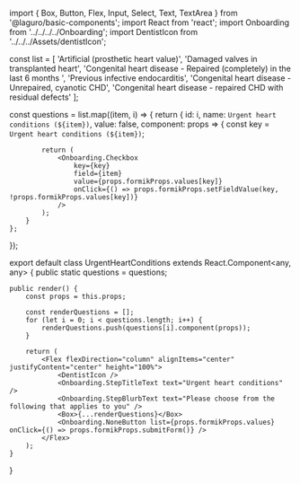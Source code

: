 import { Box, Button, Flex, Input, Select, Text, TextArea } from '@laguro/basic-components';
import React from 'react';
import Onboarding from '../../../../Onboarding';
import DentistIcon from '../../../Assets/dentistIcon';

const list = [
    'Artificial (prosthetic heart value)',
    'Damaged valves in transplanted heart',
    'Congenital heart disease - Repaired (completely) in the last 6 months ',
    'Previous infective endocarditis',
    'Congenital heart disease - Unrepaired, cyanotic CHD',
    'Congenital heart disease - repaired CHD with residual defects'
];

const questions = list.map((item, i) => {
    return {
        id: i,
        name: `Urgent heart conditions (${item})`,
        value: false,
        component: props => {
            const key = `Urgent heart conditions (${item})`;

            return (
                <Onboarding.Checkbox
                    key={key}
                    field={item}
                    value={props.formikProps.values[key]}
                    onClick={() => props.formikProps.setFieldValue(key, !props.formikProps.values[key])}
                />
            );
        }
    };
});

export default class UrgentHeartConditions extends React.Component<any, any> {
    public static questions = questions;

    public render() {
        const props = this.props;

        const renderQuestions = [];
        for (let i = 0; i < questions.length; i++) {
            renderQuestions.push(questions[i].component(props));
        }

        return (
            <Flex flexDirection="column" alignItems="center" justifyContent="center" height="100%">
                <DentistIcon />
                <Onboarding.StepTitleText text="Urgent heart conditions" />
                <Onboarding.StepBlurbText text="Please choose from the following that applies to you" />
                <Box>{...renderQuestions}</Box>
                <Onboarding.NoneButton list={props.formikProps.values} onClick={() => props.formikProps.submitForm()} />
            </Flex>
        );
    }
}
